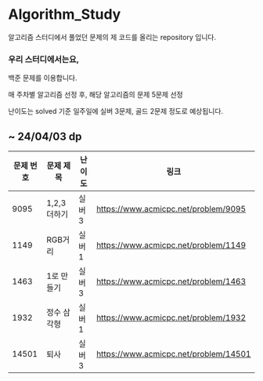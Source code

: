 # Algorithm_Study

알고리즘 스터디에서 풀었던 문제의 제 코드를 올리는 repository 입니다.

### 우리 스터디에서는요,

백준 문제를 이용합니다.

매 주차별 알고리즘 선정 후, 해당 알고리즘의 문제 5문제 선정

난이도는 solved 기준 일주일에 실버 3문제, 골드 2문제 정도로 예상됩니다.

## ~ 24/04/03 dp

| 문제 번호 | 문제 제목    | 난이도 | 링크                                  |
| --------- | ------------ | ------ | ------------------------------------- |
| 9095      | 1,2,3 더하기 | 실버 3 | https://www.acmicpc.net/problem/9095  |
| 1149      | RGB거리      | 실버 1 | https://www.acmicpc.net/problem/1149  |
| 1463      | 1로 만들기   | 실버 3 | https://www.acmicpc.net/problem/1463  |
| 1932      | 정수 삼각형  | 실버 1 | https://www.acmicpc.net/problem/1932  |
| 14501     | 퇴사         | 실버 3 | https://www.acmicpc.net/problem/14501 |
